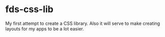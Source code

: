 # fds-css-lib
My first attempt to create a CSS library. Also it will serve to make creating layouts for my apps to be a lot easier.
